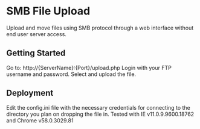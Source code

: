 # SMB File Upload
Upload and move files using SMB protocol through a web interface without end user server access.

## Getting Started
Go to: http://{ServerName}:{Port}/upload.php
Login with your FTP username and password.
Select and upload the file.

## Deployment
Edit the config.ini file with the necessary credentials for connecting to the directory you plan on dropping the file in.
Tested with IE v11.0.9.9600.18762 and Chrome v58.0.3029.81 
